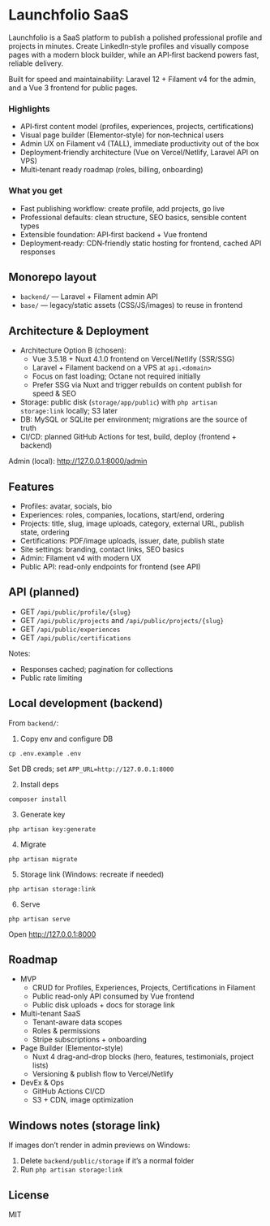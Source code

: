 # Launchfolio SaaS

Launchfolio is a SaaS platform to publish a polished professional profile and projects in minutes. Create LinkedIn‑style profiles and visually compose pages with a modern block builder, while an API‑first backend powers fast, reliable delivery.

Built for speed and maintainability: Laravel 12 + Filament v4 for the admin, and a Vue 3 frontend for public pages.

### Highlights

- API‑first content model (profiles, experiences, projects, certifications)
- Visual page builder (Elementor‑style) for non‑technical users
- Admin UX on Filament v4 (TALL), immediate productivity out of the box
- Deployment‑friendly architecture (Vue on Vercel/Netlify, Laravel API on VPS)
- Multi‑tenant ready roadmap (roles, billing, onboarding)

### What you get

- Fast publishing workflow: create profile, add projects, go live
- Professional defaults: clean structure, SEO basics, sensible content types
- Extensible foundation: API‑first backend + Vue frontend
- Deployment‑ready: CDN‑friendly static hosting for frontend, cached API responses

## Monorepo layout

- `backend/` — Laravel + Filament admin API
- `base/` — legacy/static assets (CSS/JS/images) to reuse in frontend

## Architecture & Deployment

- Architecture Option B (chosen):
  - Vue 3.5.18 + Nuxt 4.1.0 frontend on Vercel/Netlify (SSR/SSG)
  - Laravel + Filament backend on a VPS at `api.<domain>`
  - Focus on fast loading; Octane not required initially
  - Prefer SSG via Nuxt and trigger rebuilds on content publish for speed & SEO
- Storage: public disk (`storage/app/public`) with `php artisan storage:link` locally; S3 later
- DB: MySQL or SQLite per environment; migrations are the source of truth
- CI/CD: planned GitHub Actions for test, build, deploy (frontend + backend)

Admin (local): http://127.0.0.1:8000/admin

## Features

- Profiles: avatar, socials, bio
- Experiences: roles, companies, locations, start/end, ordering
- Projects: title, slug, image uploads, category, external URL, publish state, ordering
- Certifications: PDF/image uploads, issuer, date, publish state
- Site settings: branding, contact links, SEO basics
- Admin: Filament v4 with modern UX
- Public API: read-only endpoints for frontend (see API)

## API (planned)

- GET `/api/public/profile/{slug}`
- GET `/api/public/projects` and `/api/public/projects/{slug}`
- GET `/api/public/experiences`
- GET `/api/public/certifications`

Notes:
- Responses cached; pagination for collections
- Public rate limiting

## Local development (backend)

From `backend/`:

1) Copy env and configure DB
```
cp .env.example .env
```
Set DB creds; set `APP_URL=http://127.0.0.1:8000`

2) Install deps
```
composer install
```

3) Generate key
```
php artisan key:generate
```

4) Migrate
```
php artisan migrate
```

5) Storage link (Windows: recreate if needed)
```
php artisan storage:link
```

6) Serve
```
php artisan serve
```
Open http://127.0.0.1:8000

## Roadmap

- MVP
  - CRUD for Profiles, Experiences, Projects, Certifications in Filament
  - Public read-only API consumed by Vue frontend
  - Public disk uploads + docs for storage link
- Multi-tenant SaaS
  - Tenant-aware data scopes
  - Roles & permissions
  - Stripe subscriptions + onboarding
- Page Builder (Elementor-style)
  - Nuxt 4 drag-and-drop blocks (hero, features, testimonials, project lists)
  - Versioning & publish flow to Vercel/Netlify
- DevEx & Ops
  - GitHub Actions CI/CD
  - S3 + CDN, image optimization

## Windows notes (storage link)

If images don’t render in admin previews on Windows:

1) Delete `backend/public/storage` if it’s a normal folder
2) Run `php artisan storage:link`

## License

MIT
